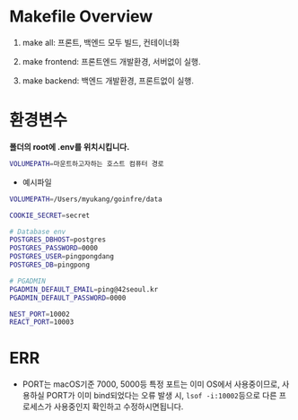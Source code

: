 # Makefile Overview

1. make all: 프론트, 백엔드 모두 빌드, 컨테이너화

2. make frontend: 프론트엔드 개발환경, 서버없이 실행.

3. make backend: 백엔드 개발환경, 프론트없이 실행.

# 환경변수

<b>폴더의 root에 .env를 위치시킵니다.</b>

```sh
VOLUMEPATH=마운트하고자하는 호스트 컴퓨터 경로
```

- 예시파일

```sh
VOLUMEPATH=/Users/myukang/goinfre/data

COOKIE_SECRET=secret

# Database env
POSTGRES_DBHOST=postgres
POSTGRES_PASSWORD=0000
POSTGRES_USER=pingpongdang
POSTGRES_DB=pingpong

# PGADMIN
PGADMIN_DEFAULT_EMAIL=ping@42seoul.kr
PGADMIN_DEFAULT_PASSWORD=0000

NEST_PORT=10002
REACT_PORT=10003
```

# ERR

- PORT는 macOS기준 7000, 5000등 특정 포트는 이미 OS에서 사용중이므로, 사용하실 PORT가 이미 bind되었다는 오류 발생 시, `lsof -i:10002`등으로 다른 프로세스가 사용중인지 확인하고 수정하시면됩니다.

